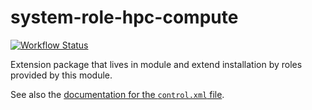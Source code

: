 system-role-hpc-compute
==============================

[![Workflow Status](https://github.com/yast/system-role-hpc-compute/workflows/CI/badge.svg?branch=master)](
https://github.com/yast/system-role-hpc-compute/actions?query=branch%3Amaster)

Extension package that lives in module and extend installation by roles provided by this module.

See also the [documentation for the `control.xml` file][1].

[1]: https://github.com/yast/yast-installation/blob/master/doc/control-file.md
